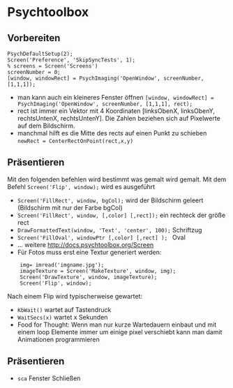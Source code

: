 # Psychtoolbox
## Vorbereiten
```
PsychDefaultSetup(2);
Screen('Preference', 'SkipSyncTests', 1);
% screens = Screen('Screens')
screenNumber = 0;
[window, windowRect] = PsychImaging('OpenWindow', screenNumber, [1,1,1]);
```
- man kann auch ein kleineres Fenster öffnen `[window, windowRect] = PsychImaging('OpenWindow', screenNumber, [1,1,1], rect);`
- rect ist immer ein Vektor mit 4 Koordinaten [linksObenX, linksObenY, rechtsUntenX, rechtsUntenY]. Die Zahlen beziehen sich auf Pixelwerte auf dem Bildschirm.
- manchmal hilft es die Mitte des rects auf einen Punkt zu schieben `newRect = CenterRectOnPoint(rect,x,y)`

## Präsentieren
Mit den folgenden befehlen wird bestimmt was gemalt wird gemalt. Mit dem Befehl `Screen('Flip', window);` wird es ausgeführt
- `Screen('FillRect', window, bgCol);` wird der Bildschirm geleert (Bildschirm mit nur der Farbe bgCol)
- `Screen('FillRect', window, [,color] [,rect]);` ein rechteck der größe rect
- `DrawFormattedText(window, 'Text', 'center', 100);` Schriftzug
- `Screen('FillOval', windowPtr [,color] [,rect] ); ` Oval
- ... weitere http://docs.psychtoolbox.org/Screen 
- Für Fotos muss erst eine Textur generiert werden:
```
    img= imread('imgname.jpg');
    imageTexture = Screen('MakeTexture', window, img);
    Screen('DrawTexture', window, imageTexture);
    Screen('Flip', window);
```
Nach einem Flip wird typischerweise gewartet:
- `KbWait()` wartet auf Tastendruck
- `WaitSecs(x)` wartet x Sekunden
- Food for Thought: Wenn man nur kurze Wartedauern einbaut und mit einem loop Elemente immer um einige pixel verschiebt kann man damit Animationen programmieren

## Präsentieren
- `sca` Fenster Schließen
